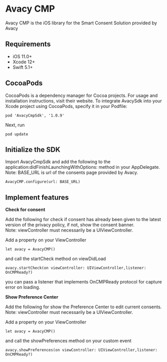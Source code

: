 # Avacy CMP

Avacy CMP is the iOS library for the Smart Consent Solution provided by Avacy

## Requirements

* iOS 11.0+
* Xcode 12+
* Swift 5.1+



## CocoaPods


CocoaPods is a dependency manager for Cocoa projects. For usage and installation instructions, visit their website. To integrate AvacySdk into your Xcode project using CocoaPods, specify it in your Podfile:


```
pod 'AvacyCmpSdk', '1.0.9'
```

Next, run

```
pod update
```


## Initialize the SDK

Import AvacyCmpSdk and add the following to the application:didFinishLaunchingWithOptions: method in your AppDelegate.  
Note: BASE_URL is url of the consents page provided by Avacy.

```
AvacyCMP.configure(url: BASE_URL)
```
## Implement features

**Check for consent**

Add the following for check if consent has already been given to the latest version of the privacy policy, if not, show the consent banner.  
Note: viewController must necessarily be a UIViewController.

Add a property on your ViewController

```
let avacy = AvacyCMP()
```
and call the startCheck method on viewDidLoad
```
avacy.startCheck(on viewController: UIViewController,listener: OnCMPReady?)
```
you can pass a listener that implements OnCMPReady protocol for capture error on loading.



**Show Preference Center**

Add the following for show the Preference Center to edit current consents.  
Note: viewController must necessarily be a UIViewController.

Add a property on your ViewController

```
let avacy = AvacyCMP()
```
and call the showPreferences method on your custom event

```
avacy.showPreferences(on viewController: UIViewController,listener: OnCMPReady?)
```
